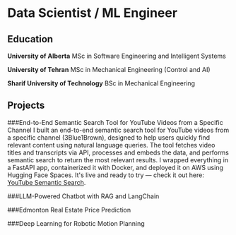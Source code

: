 # Data Scientist / ML Engineer

## Education
**University of Alberta** MSc in Software Engineering and Intelligent Systems

**University of Tehran** MSc in Mechanical Engineering (Control and AI)

**Sharif University of Technology** BSc in Mechanical Engineering

## Projects
###End-to-End Semantic Search Tool for YouTube Videos from a Specific Channel
I built an end-to-end semantic search tool for YouTube videos from a specific channel (3Blue1Brown), designed to help users quickly find relevant content using natural language queries. The tool fetches video titles and transcripts via API, processes and embeds the data, and performs semantic search to return the most relevant results. I wrapped everything in a FastAPI app, containerized it with Docker, and deployed it on AWS using Hugging Face Spaces. It's live and ready to try — check it out here: [YouTube Semantic Search](https://huggingface.co/spaces/masamadikh/YouTubeSemanticSearch).

###LLM-Powered Chatbot with RAG and LangChain

###Edmonton Real Estate Price Prediction

###Deep Learning for Robotic Motion Planning
